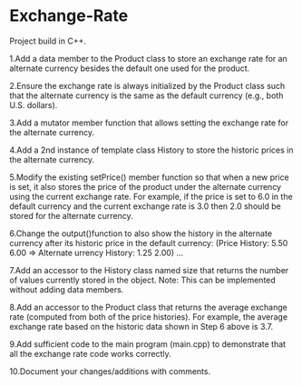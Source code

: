 # Exchange-Rate
Project build in C++.

1.Add a data member to the Product class to store an exchange rate for an alternate currency besides the default one used for the product.

2.Ensure the exchange rate is always initialized by the Product class such that the alternate currency is the same as the default currency (e.g., both U.S. dollars).

3.Add a mutator member function that allows setting the exchange rate for the alternate currency.

4.Add a 2nd instance of template class History to store the historic prices in the alternate currency.

5.Modify the existing setPrice() member function so that when a new price is set, it also stores the price of the product under the alternate currency using the current exchange rate. For example, if the price is set to 6.0 in the default currency and the current exchange rate is 3.0 then 2.0 should be stored for the alternate currency.

6.Change the output()function to also show the history in the alternate currency after its historic price in the default currency: (Price History: 5.50 6.00 => Alternate urrency History: 1.25 2.00) …

7.Add an accessor to the History class named size that returns the number of values currently stored in the object. Note: This can be implemented without adding data members.

8.Add an accessor to the Product class that returns the average exchange rate (computed from both of the price histories). For example, the average exchange rate based on the historic data shown in Step 6 above is 3.7.

9.Add sufficient code to the main program (main.cpp) to demonstrate that all the exchange rate code works correctly.

10.Document your changes/additions with comments.  
